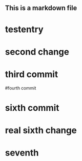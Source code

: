 ## This is a markdown file
# testentry
# second change

# third commit
#fourth commit
# sixth commit

# real sixth change

# seventh
